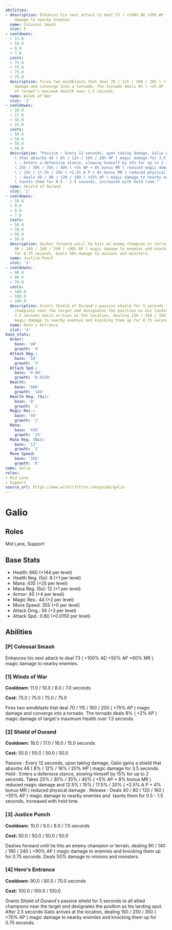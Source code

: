 ```yaml
---
abilities:
- description: Enhances his next attack to deal 73 ( +100% AD +50% AP +60% MR ) magic
    damage to nearby enemies.
  name: Colossal Smash
  slot: P
- cooldowns:
  - 11.0
  - 10.0
  - 8.0
  - 7.0
  costs:
  - 75.0
  - 75.0
  - 75.0
  - 75.0
  description: Fires two windblasts that deal 70 / 115 / 160 / 205 ( +75% AP ) magic
    damage and converge into a tornado. The tornado deals 8% ( +2% AP ) magic damage
    of target's maximum Health over 1.5 seconds.
  name: Winds of War
  slot: '1'
- cooldowns:
  - 18.0
  - 17.0
  - 16.0
  - 15.0
  costs:
  - 50.0
  - 50.0
  - 50.0
  - 50.0
  description: "Passive : Every 12 seconds, upon taking damage, Galio gains a shield\
    \ that absorbs 46 ( 8% / 12% / 16% / 20% HP ) magic damage for 3.5 seconds. Hold\
    \ : Enters a defensive stance, slowing himself by 15% for up to 2 seconds. Takes\
    \ 25% / 30% / 35% / 40% ( +5% AP + 8% bonus MR ) reduced magic damage and 12.5%\
    \ / 15% / 17.5% / 20% ( +2.5% A P + 4% bonus MR ) reduced physical damage . Release\
    \ : Deals 40 / 80 / 120 / 160 ( +55% AP ) magic damage to nearby enemies and\_\
    \ taunts them for 0.5 - 1.5 seconds, increased with hold time."
  name: Shield of Durand
  slot: '2'
- cooldowns:
  - 10.0
  - 9.0
  - 8.0
  - 7.0
  costs:
  - 50.0
  - 50.0
  - 50.0
  - 50.0
  description: Dashes forward until he hits an enemy champion or terrain, dealing
    90 / 140 / 190 / 240 ( +90% AP ) magic damage to enemies and knocking them up
    for 0.75 seconds. Deals 50% damage to minions and monsters.
  name: Justice Punch
  slot: '3'
- cooldowns:
  - 90.0
  - 80.0
  - 70.0
  costs:
  - 100.0
  - 100.0
  - 100.0
  description: Grants Shield of Durand's passive shield for 5 seconds to all allied
    champions near the target and designates the position as his landing spot. After
    2.5 seconds Galio arrives at the location, dealing 150 / 250 / 350 ( +70% AP )
    magic damage to nearby enemies and knocking them up for 0.75 seconds.
  name: Hero's Entrance
  slot: '4'
base_stats:
  Armor:
    base: '40'
    growth: '4'
  Attack Dmg.:
    base: '58'
    growth: '3'
  Attack Spd.:
    base: '0.80'
    growth: '0.0150'
  Health:
    base: '660'
    growth: '144'
  Health Reg. (5s):
    base: '8'
    growth: '1'
  Magic Res.:
    base: '44'
    growth: '2'
  Mana:
    base: '435'
    growth: '25'
  Mana Reg. (5s):
    base: '12'
    growth: '1'
  Move Speed:
    base: '355'
    growth: '0'
name: Galio
roles:
- Mid Lane
- Support
source_url: https://www.wildriftfire.com/guide/galio
---
```


# Galio

## Roles

Mid Lane, Support

## Base Stats

- Health: 660 (+144 per level)
- Health Reg. (5s): 8 (+1 per level)
- Mana: 435 (+25 per level)
- Mana Reg. (5s): 12 (+1 per level)
- Armor: 40 (+4 per level)
- Magic Res.: 44 (+2 per level)
- Move Speed: 355 (+0 per level)
- Attack Dmg.: 58 (+3 per level)
- Attack Spd.: 0.80 (+0.0150 per level)

## Abilities

### [P] Colossal Smash

Enhances his next attack to deal 73 ( +100% AD +50% AP +60% MR ) magic damage to nearby enemies.

### [1] Winds of War

**Cooldown:** 11.0 / 10.0 / 8.0 / 7.0 seconds

**Cost:** 75.0 / 75.0 / 75.0 / 75.0

Fires two windblasts that deal 70 / 115 / 160 / 205 ( +75% AP ) magic damage and converge into a tornado. The tornado deals 8% ( +2% AP ) magic damage of target's maximum Health over 1.5 seconds.

### [2] Shield of Durand

**Cooldown:** 18.0 / 17.0 / 16.0 / 15.0 seconds

**Cost:** 50.0 / 50.0 / 50.0 / 50.0

Passive : Every 12 seconds, upon taking damage, Galio gains a shield that absorbs 46 ( 8% / 12% / 16% / 20% HP ) magic damage for 3.5 seconds. Hold : Enters a defensive stance, slowing himself by 15% for up to 2 seconds. Takes 25% / 30% / 35% / 40% ( +5% AP + 8% bonus MR ) reduced magic damage and 12.5% / 15% / 17.5% / 20% ( +2.5% A P + 4% bonus MR ) reduced physical damage . Release : Deals 40 / 80 / 120 / 160 ( +55% AP ) magic damage to nearby enemies and  taunts them for 0.5 - 1.5 seconds, increased with hold time.

### [3] Justice Punch

**Cooldown:** 10.0 / 9.0 / 8.0 / 7.0 seconds

**Cost:** 50.0 / 50.0 / 50.0 / 50.0

Dashes forward until he hits an enemy champion or terrain, dealing 90 / 140 / 190 / 240 ( +90% AP ) magic damage to enemies and knocking them up for 0.75 seconds. Deals 50% damage to minions and monsters.

### [4] Hero's Entrance

**Cooldown:** 90.0 / 80.0 / 70.0 seconds

**Cost:** 100.0 / 100.0 / 100.0

Grants Shield of Durand's passive shield for 5 seconds to all allied champions near the target and designates the position as his landing spot. After 2.5 seconds Galio arrives at the location, dealing 150 / 250 / 350 ( +70% AP ) magic damage to nearby enemies and knocking them up for 0.75 seconds.

